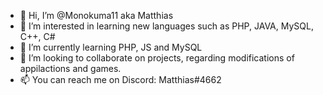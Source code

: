 - 👋 Hi, I’m @Monokuma11 aka Matthias
- 👀 I’m interested in learning new languages such as PHP, JAVA, MySQL, C++, C#
- 🌱 I’m currently learning PHP, JS and MySQL
- 💞️ I’m looking to collaborate on projects, regarding modifications of appilactions and games.
- 📫 You can reach me on Discord: Matthias#4662 

<!---
Monokuma11/Monokuma11 is a ✨ special ✨ repository because its `README.md` (this file) appears on your GitHub profile.
You can click the Preview link to take a look at your changes.
--->
